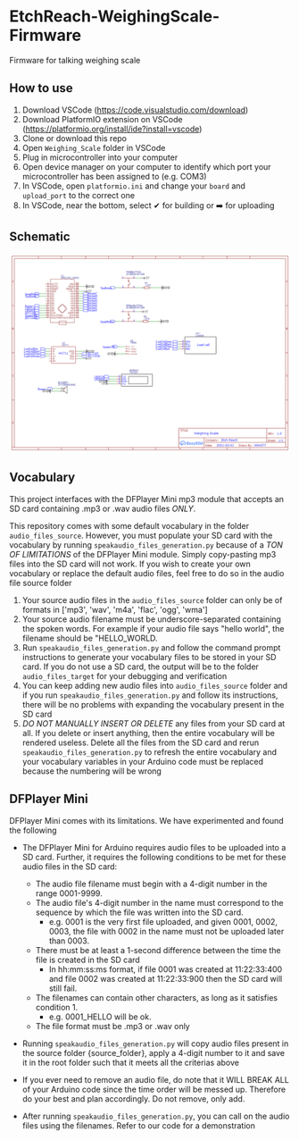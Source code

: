 # EtchReach-WeighingScale-Firmware

Firmware for talking weighing scale

## How to use

1. Download VSCode (https://code.visualstudio.com/download)
2. Download PlatformIO extension on VSCode (https://platformio.org/install/ide?install=vscode)
3. Clone or download this repo
4. Open `Weighing_Scale` folder in VSCode
5. Plug in microcontroller into your computer
6. Open device manager on your computer to identify which port your microcontroller has been assigned to (e.g. COM3)
7. In VSCode, open `platformio.ini` and change your `board` and `upload_port` to the correct one
8. In VSCode, near the bottom, select &#10004; for building or :arrow_right: for uploading

## Schematic

![Schematic](https://github.com/klim077/EtchReach-WeighingScale-Firmware/blob/main/assets/WeighingScaleSchematic1.png)

## Vocabulary

This project interfaces with the DFPlayer Mini mp3 module that accepts an SD card containing .mp3 or .wav audio files _ONLY_.

This repository comes with some default vocabulary in the folder `audio_files_source`. However, you must populate your SD card with the vocabulary by running `speakaudio_files_generation.py` because of a _TON OF LIMITATIONS_ of the DFPlayer Mini module. Simply copy-pasting mp3 files into the SD card will not work. If you wish to create your own vocabulary or replace the default audio files, feel free to do so in the audio file source folder

1. Your source audio files in the `audio_files_source` folder can only be of formats in ['mp3', 'wav', 'm4a', 'flac', 'ogg', 'wma']
2. Your source audio filename must be underscore-separated containing the spoken words. For example if your audio file says "hello world", the filename should be "HELLO_WORLD.<audio file extension>"
3. Run `speakaudio_files_generation.py` and follow the command prompt instructions to generate your vocabulary files to be stored in your SD card. If you do not use a SD card, the output will be to the folder `audio_files_target` for your debugging and verification
4. You can keep adding new audio files into `audio_files_source` folder and if you run `speakaudio_files_generation.py` and follow its instructions, there will be no problems with expanding the vocabulary present in the SD card
5. _DO NOT MANUALLY INSERT OR DELETE_ any files from your SD card at all. If you delete or insert anything, then the entire vocabulary will be rendered useless. Delete all the files from the SD card and rerun `speakaudio_files_generation.py` to refresh the entire vocabulary and your vocabulary variables in your Arduino code must be replaced because the numbering will be wrong

## DFPlayer Mini

DFPlayer Mini comes with its limitations. We have experimented and found the following

- The DFPlayer Mini for Arduino requires audio files to be uploaded into a SD card. Further, it requires the following conditions to be met for these audio files in the SD card:

  - The audio file filename must begin with a 4-digit number in the range 0001-9999.
  - The audio file's 4-digit number in the name must correspond to the sequence by which the file was written into the SD card.
    - e.g. 0001 is the very first file uploaded, and given 0001, 0002, 0003, the file with 0002 in the name must not be uploaded later than 0003.
  - There must be at least a 1-second difference between the time the file is created in the SD card
    - In hh:mm:ss:ms format, if file 0001 was created at 11:22:33:400 and file 0002 was created at 11:22:33:900 then the SD card will still fail.
  - The filenames can contain other characters, as long as it satisfies condition 1.
    - e.g. 0001_HELLO will be ok.
  - The file format must be .mp3 or .wav only

- Running `speakaudio_files_generation.py` will copy audio files present in the source folder {source_folder}, apply a 4-digit number to it and save it in the root folder such that it meets all the criterias above

- If you ever need to remove an audio file, do note that it WILL BREAK ALL of your Arduino code since the time order will be messed up. Therefore do your best and plan accordingly. Do not remove, only add.

- After running `speakaudio_files_generation.py`, you can call on the audio files using the filenames. Refer to our code for a demonstration
